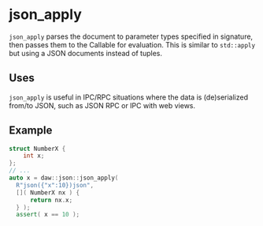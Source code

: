 # json_apply

`json_apply` parses the document to parameter types specified in signature, then passes them to
the Callable for evaluation. This is similar to `std::apply` but using a JSON documents instead of tuples.

## Uses

`json_apply` is useful in IPC/RPC situations where the data is (de)serialized from/to JSON, such as JSON RPC or IPC with web views.

## Example

```c++
struct NumberX {
    int x;
};
// ...
auto x = daw::json::json_apply( 
  R"json({"x":10})json", 
  []( NumberX nx ) {
	  return nx.x;
  } );
  assert( x == 10 );
```
